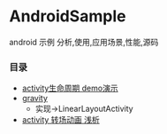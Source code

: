 # AndroidSample
android 示例 分析,使用,应用场景,性能,源码

### 目录
+ [activity生命周期 demo演示](./doc/shengmingzhouqi.md)
+ [gravity](./doc/gravity.md)
    + 实现->LinearLayoutActivity
+ [activity 转场动画 浅析](./doc/activityanim.md)